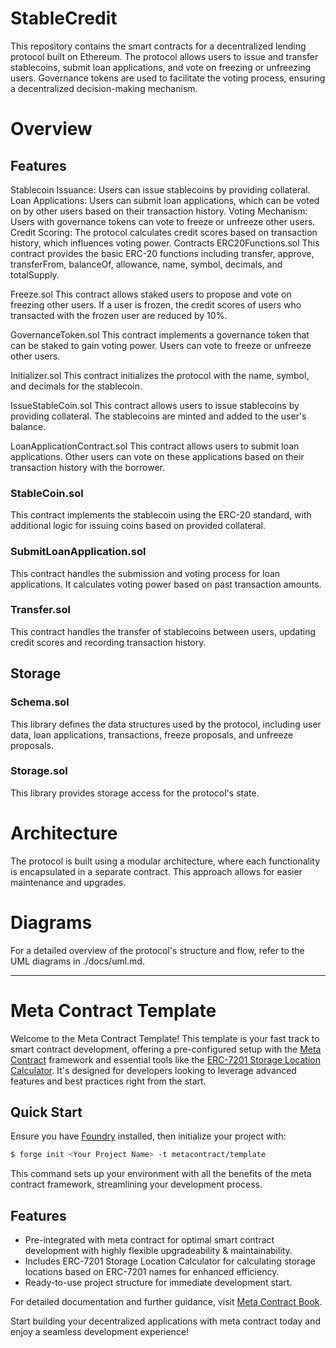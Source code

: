 # StableCredit
This repository contains the smart contracts for a decentralized lending protocol built on Ethereum. The protocol allows users to issue and transfer stablecoins, submit loan applications, and vote on freezing or unfreezing users. Governance tokens are used to facilitate the voting process, ensuring a decentralized decision-making mechanism.

# Overview
## Features
Stablecoin Issuance: Users can issue stablecoins by providing collateral.
Loan Applications: Users can submit loan applications, which can be voted on by other users based on their transaction history.
Voting Mechanism: Users with governance tokens can vote to freeze or unfreeze other users.
Credit Scoring: The protocol calculates credit scores based on transaction history, which influences voting power.
Contracts
ERC20Functions.sol
This contract provides the basic ERC-20 functions including transfer, approve, transferFrom, balanceOf, allowance, name, symbol, decimals, and totalSupply.

Freeze.sol
This contract allows staked users to propose and vote on freezing other users. If a user is frozen, the credit scores of users who transacted with the frozen user are reduced by 10%.

GovernanceToken.sol
This contract implements a governance token that can be staked to gain voting power. Users can vote to freeze or unfreeze other users.

Initializer.sol
This contract initializes the protocol with the name, symbol, and decimals for the stablecoin.

IssueStableCoin.sol
This contract allows users to issue stablecoins by providing collateral. The stablecoins are minted and added to the user's balance.

LoanApplicationContract.sol
This contract allows users to submit loan applications. Other users can vote on these applications based on their transaction history with the borrower.

### StableCoin.sol
This contract implements the stablecoin using the ERC-20 standard, with additional logic for issuing coins based on provided collateral.

### SubmitLoanApplication.sol
This contract handles the submission and voting process for loan applications. It calculates voting power based on past transaction amounts.

### Transfer.sol
This contract handles the transfer of stablecoins between users, updating credit scores and recording transaction history.

## Storage
### Schema.sol
This library defines the data structures used by the protocol, including user data, loan applications, transactions, freeze proposals, and unfreeze proposals.

### Storage.sol
This library provides storage access for the protocol's state.

# Architecture
The protocol is built using a modular architecture, where each functionality is encapsulated in a separate contract. This approach allows for easier maintenance and upgrades.

# Diagrams
For a detailed overview of the protocol's structure and flow, refer to the UML diagrams in ./docs/uml.md.

---

# Meta Contract Template
Welcome to the Meta Contract Template! This template is your fast track to smart contract development, offering a pre-configured setup with the [Meta Contract](https://github.com/metacontract/mc) framework and essential tools like the [ERC-7201 Storage Location Calculator](https://github.com/metacontract/erc7201). It's designed for developers looking to leverage advanced features and best practices right from the start.

## Quick Start
Ensure you have [Foundry](https://github.com/foundry-rs/foundry) installed, then initialize your project with:
```sh
$ forge init <Your Project Name> -t metacontract/template
```
This command sets up your environment with all the benefits of the meta contract framework, streamlining your development process.

## Features
- Pre-integrated with meta contract for optimal smart contract development with highly flexible upgradeability & maintainability.
- Includes ERC-7201 Storage Location Calculator for calculating storage locations based on ERC-7201 names for enhanced efficiency.
- Ready-to-use project structure for immediate development start.

For detailed documentation and further guidance, visit [Meta Contract Book](https://mc-book.ecdysis.xyz/).

Start building your decentralized applications with meta contract today and enjoy a seamless development experience!
